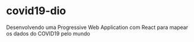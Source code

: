 # covid19-dio
Desenvolvendo uma Progressive Web Application com React para mapear os dados do COVID19 pelo mundo
